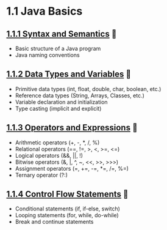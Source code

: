 # 1.1 Java Basics

## [1.1.1 Syntax and Semantics](_1_1_1_syntax_and_semantics/README.md) 🔗

- Basic structure of a Java program
- Java naming conventions

## [1.1.2 Data Types and Variables](_1_1_2_data_types_and_variables/README.md) 🔗

- Primitive data types (int, float, double, char, boolean, etc.)
- Reference data types (String, Arrays, Classes, etc.)
- Variable declaration and initialization
- Type casting (implicit and explicit)

## [1.1.3 Operators and Expressions](_1_1_3_operatiors_and_expressions/README.md) 🔗

- Arithmetic operators (+, -, *, /, %)
- Relational operators (==, !=, >, <, >=, <=)
- Logical operators (&&, ||, !)
- Bitwise operators (&, |, ^, ~, <<, >>, >>>)
- Assignment operators (=, +=, -=, *=, /=, %=)
- Ternary operator (?:)

## [1.1.4 Control Flow Statements]() 🔗

- Conditional statements (if, if-else, switch)
- Looping statements (for, while, do-while)
- Break and continue statements